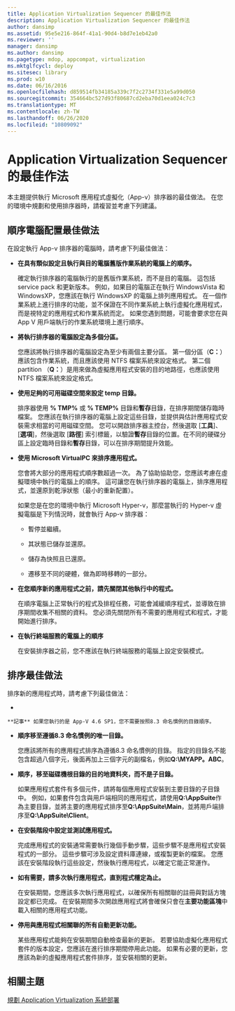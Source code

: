 ```yaml
---
title: Application Virtualization Sequencer 的最佳作法
description: Application Virtualization Sequencer 的最佳作法
author: dansimp
ms.assetid: 95e5e216-864f-41a1-90d4-b8d7e1eb42a0
ms.reviewer: ''
manager: dansimp
ms.author: dansimp
ms.pagetype: mdop, appcompat, virtualization
ms.mktglfcycl: deploy
ms.sitesec: library
ms.prod: w10
ms.date: 06/16/2016
ms.openlocfilehash: d859514fb34185a339c7f2c2734f331e5a99d050
ms.sourcegitcommit: 354664bc527d93f80687cd2eba70d1eea024c7c3
ms.translationtype: MT
ms.contentlocale: zh-TW
ms.lasthandoff: 06/26/2020
ms.locfileid: "10809092"
---
```

# Application Virtualization Sequencer 的最佳作法


本主題提供執行 Microsoft 應用程式虛擬化（App-v）排序器的最佳做法。 在您的環境中規劃和使用排序器時，請複習並考慮下列建議。

## 順序電腦配置最佳做法


在設定執行 App-v 排序器的電腦時，請考慮下列最佳做法：

-   **在具有類似設定且執行與目的電腦舊版作業系統的電腦上的順序。**

    確定執行排序器的電腦執行的是舊版作業系統，而不是目的電腦。 這包括 service pack 和更新版本。 例如，如果目的電腦正在執行 WindowsVista 和 WindowsXP，您應該在執行 WindowsXP 的電腦上排列應用程式。 在一個作業系統上進行排序的功能，並不保證在不同作業系統上執行虛擬化應用程式，而是視特定的應用程式和作業系統而定。 如果您遇到問題，可能會要求您在與 App V 用戶端執行的作業系統環境上進行順序。

-   **將執行排序器的電腦設定為多個分區。**

    您應該將執行排序器的電腦設定為至少有兩個主要分區。 第一個分區（**C：**）應該包含作業系統，而且應該使用 NTFS 檔案系統來設定格式。 第二個 partition （**Q：**）是用來做為虛擬應用程式安裝的目的地路徑，也應該使用 NTFS 檔案系統來設定格式。

-   **使用足夠的可用磁碟空間來設定 temp 目錄。**

    排序器使用 **% TMP%** 或 **% TEMP%** 目錄和**暫存**目錄，在排序期間儲存臨時檔案。 您應該在執行排序器的電腦上設定這些目錄，並提供與估計應用程式安裝需求相當的可用磁碟空間。 您可以開啟排序器主控台，然後選取 [**工具**]、[**選項**]，然後選取 [**路徑**] 索引標籤，以驗證**暫存**目錄的位置。在不同的硬碟分區上設定臨時目錄和**暫存**目錄，可以在排序期間提升效能。

-   **使用 Microsoft VirtualPC 來排序應用程式。**

    您會將大部分的應用程式順序數超過一次。 為了協助協助您，您應該考慮在虛擬環境中執行的電腦上的順序。 這可讓您在執行排序器的電腦上，排序應用程式，並還原到乾淨狀態（最小的重新配置）。

    如果您是在您的環境中執行 Microsoft Hyper-v，那麼當執行的 Hyper-v 虛擬電腦是下列情況時，就會執行 App-v 排序器：

    -   暫停並繼續。

    -   其狀態已儲存並還原。

    -   儲存為快照且已還原。

    -   遷移至不同的硬體，做為即時移轉的一部分。

-   **在您順序新的應用程式之前，請先關閉其他執行中的程式。**

    在順序電腦上正常執行的程式及排程任務，可能會減緩順序程式，並導致在排序期間收集不相關的資料。 您必須先關閉所有不需要的應用程式和程式，才能開始進行排序。

-   **在執行終端服務的電腦上的順序**

    在安裝排序器之前，您不應該在執行終端服務的電腦上設定安裝模式。

## 排序最佳做法


排序新的應用程式時，請考慮下列最佳做法：

-   

    **記事** 如果您執行的是 App-V 4.6 SP1，您不需要按照8.3 命名慣例的目錄順序。

     

-   **順序移至遵循8.3 命名慣例的唯一目錄。**

    您應該將所有的應用程式排序為遵循8.3 命名慣例的目錄。 指定的目錄名不能包含超過八個字元，後面再加上三個字元的副檔名，例如**Q:\\MYAPP。ABC**。

-   **順序，移至磁碟機根目錄的目的地資料夾，而不是子目錄。**

    如果應用程式套件有多個元件，請將每個應用程式安裝到主要目錄的子目錄中。 例如，如果套件包含與用戶端相同的應用程式，請使用**Q:\\AppSuite**作為主要目錄，並將主要的應用程式排序至**Q:\\AppSuite\\Main**，並將用戶端排序至**Q:\\AppSuite\\Client**。

-   **在安裝階段中設定並測試應用程式。**

    完成應用程式的安裝通常需要執行幾個手動步驟，這些步驟不是應用程式安裝程式的一部分。 這些步驟可涉及設定資料庫連線，或複製更新的檔案。 您應該在安裝階段執行這些設定，然後執行應用程式，以確定它能正常運作。

-   **如有需要，請多次執行應用程式，直到程式穩定為止。**

    在安裝期間，您應該多次執行應用程式，以確保所有相關聯的註冊與對話方塊設定都已完成。 在安裝期間多次開啟應用程式將會確保只會在**主要功能區塊**中載入相關的應用程式功能。

-   **停用與應用程式相關聯的所有自動更新功能。**

    某些應用程式能夠在安裝期間自動檢查最新的更新。 若要協助虛擬化應用程式套件的版本設定，您應該在進行排序期間停用此功能。 如果有必要的更新，您應該為新的虛擬應用程式套件排序，並安裝相關的更新。

## 相關主題


[規劃 Application Virtualization 系統部署](planning-for-application-virtualization-system-deployment.md)

 

 





